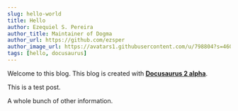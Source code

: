 ```yaml
---
slug: hello-world
title: Hello
author: Ezequiel S. Pereira
author_title: Maintainer of Dogma
author_url: https://github.com/ezsper
author_image_url: https://avatars1.githubusercontent.com/u/798804?s=460&u=5a8689f5d2cc5b5d67cb248fd5c7ac3b92b4ea62&v=4
tags: [hello, docusaurus]
---
```


Welcome to this blog. This blog is created with [**Docusaurus 2 alpha**](https://v2.docusaurus.io/).

<!--truncate-->

This is a test post.

A whole bunch of other information.
